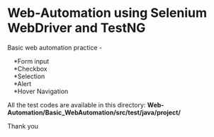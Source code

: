 # Web-Automation using Selenium WebDriver and TestNG
Basic web automation practice - 

  &emsp;*Form input<br>
  &emsp;*Checkbox<br>
  &emsp;*Selection<br>
  &emsp;*Alert<br>
  &emsp;*Hover Navigation<br>


All the test codes are available in this directory: <strong>Web-Automation/Basic_WebAutomation/src/test/java/project/</strong>

Thank you
